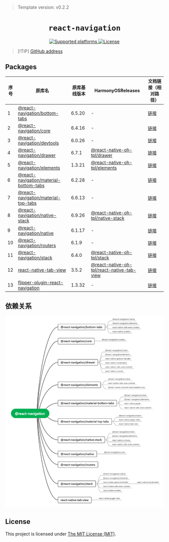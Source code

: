 > Template version: v0.2.2

<p align="center">
  <h1 align="center"> <code>react-navigation</code> </h1>
</p>
<p align="center">
    <a href="https://github.com/react-navigation/react-navigation/tree/6.x/">
        <img src="https://img.shields.io/badge/platforms-android%20|%20ios%20|%20web%20|%20harmony%20-lightgrey.svg" alt="Supported platforms" />
    </a>
    <a href="https://github.com/react-navigation/react-navigation/blob/6.x/packages/core/LICENSE">
        <img src="https://img.shields.io/badge/license-MIT-green.svg" alt="License" />
    </a>
</p>

> [!TIP] [GitHub address](https://github.com/react-native-oh-library/react-navigation)

## Packages

| 序号 | 原库名                                                                                                                                    | 原库基线版本 | HarmonyOSReleases                                                                                                  | 文档链接（相对路径）                                    |
| ---- | ----------------------------------------------------------------------------------------------------------------------------------------- | ------------ | ------------------------------------------------------------------------------------------------------------------ | ------------------------------------------------------- |
| 1    | [@react-navigation/bottom-tabs](https://github.com/react-navigation/react-navigation/tree/6.x/packages/bottom-tabs)                       | 6.5.20       | -                                                                                                                  | [链接](/en/react-navigation-bottom-tabs.md)          |
| 2    | [@react-navigation/core](https://github.com/react-navigation/react-navigation/tree/6.x/packages/core)                                     | 6.4.16       | -                                                                                                                  | [链接](/en/react-navigation-core.md)                 |
| 3    | [@react-navigation/devtools](https://github.com/react-navigation/react-navigation/tree/6.x/packages/devtools)                             | 6.0.26       | -                                                                                                                  | [链接](/en/react-navigation-devtools.md)             |
| 4    | [@react-navigation/drawer](https://github.com/react-native-oh-library/react-navigation/tree/sig/packages/drawer)                          | 6.7.1        | [@react-native-oh-tpl/drawer](https://github.com/react-native-oh-library/react-navigation/releases)                | [链接](/en/react-navigation-drawer.md)               |
| 5    | [@react-navigation/elements](https://github.com/react-native-oh-library/react-navigation/tree/sig/packages/elements)                      | 1.3.21       | [@react-native-oh-tpl/elements](https://github.com/react-native-oh-library/react-navigation/releases)              | [链接](/en/react-navigation-elements.md)             |
| 6    | [@react-navigation/material-bottom-tabs](https://github.com/react-navigation/react-navigation/tree/6.x/packages/material-bottom-tabs)     | 6.2.28       | -                                                                                                                  | [链接](/en/react-navigation-material-bottom-tabs.md) |
| 7    | [@react-navigation/material-top-tabs](https://github.com/react-navigation/react-navigation/tree/6.x/packages/material-top-tabs)           | 6.6.13       | -                                                                                                                  | [链接](/en/react-navigation-material-top-tabs.md)    |
| 8    | [@react-navigation/native-stack](https://github.com/react-native-oh-library/react-navigation/tree/sig/packages/native-stack)              | 6.9.26       | [@react-native-oh-tpl/native-stack](https://github.com/react-native-oh-library/react-navigation/releases)          | [链接](/en/react-navigation-native-stack.md)         |
| 9    | [@react-navigation/native](https://github.com/react-navigation/react-navigation/tree/6.x/packages/native)                                 | 6.1.17       | -                                                                                                                  | [链接](/en/react-navigation-native.md)               |
| 10   | [@react-navigation/routers](https://github.com/react-navigation/react-navigation/tree/6.x/packages/routers)                               | 6.1.9        | -                                                                                                                  | [链接](/en/react-navigation-routers.md)              |
| 11   | [@react-navigation/stack](https://github.com/react-native-oh-library/react-navigation/tree/sig/packages/stack)                            | 6.4.0        | [@react-native-oh-tpl/stack](https://github.com/react-native-oh-library/react-navigation/releases)                 | [链接](/en/react-navigation-stack.md)                |
| 12   | [react-native-tab-view](https://github.com/react-native-oh-library/react-navigation/tree/sig/packages/react-native-tab-view)              | 3.5.2        | [@react-native-oh-tpl/react-native-tab-view](https://github.com/react-native-oh-library/react-navigation/releases) | [链接](/en/react-native-tab-view.md)                 |
| 13   | [flipper-plugin-react-navigation](https://github.com/react-navigation/react-navigation/tree/6.x/packages/flipper-plugin-react-navigation) | 1.3.32       | -                                                                                                                  | [链接](/en/flipper-plugin-react-navigation.md)       |

## 依赖关系

![image](/img/react-navigation-dependency.png)

## License

This project is licensed under [The MIT License (MIT)](https://github.com/react-navigation/react-navigation/blob/6.x/packages/core/LICENSE).
